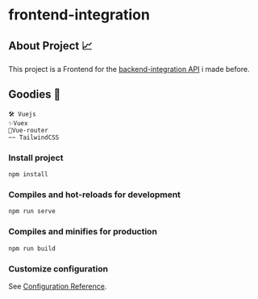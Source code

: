 # frontend-integration

## About Project 📈
This project is a Frontend for the [backend-integration API](https://github.com/kashwa/backendIntegration) i made before.

## Goodies 🎁
```
🛠 Vuejs
✨Vuex
🔗Vue-router
~~ TailwindCSS
```

### Install project
```
npm install
```

### Compiles and hot-reloads for development
```
npm run serve
```

### Compiles and minifies for production
```
npm run build
```

### Customize configuration
See [Configuration Reference](https://cli.vuejs.org/config/).
